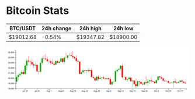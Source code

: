 # Bitcoin Stats

BTC/USDT|24h change|24h high|24h low|
|---|---|---|---|
|$19012.68|-0.54%|$19347.82|$18900.00|

<img src="./chart.svg">
